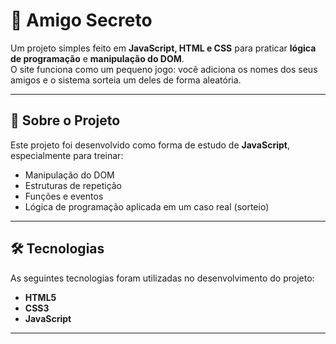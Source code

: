 # 🎁 Amigo Secreto

Um projeto simples feito em **JavaScript, HTML e CSS** para praticar **lógica de programação** e **manipulação do DOM**.  
O site funciona como um pequeno jogo: você adiciona os nomes dos seus amigos e o sistema sorteia um deles de forma aleatória.  

---

## 🚀 Sobre o Projeto
Este projeto foi desenvolvido como forma de estudo de **JavaScript**, especialmente para treinar:
- Manipulação do DOM
- Estruturas de repetição
- Funções e eventos
- Lógica de programação aplicada em um caso real (sorteio)

---

## 🛠 Tecnologias
As seguintes tecnologias foram utilizadas no desenvolvimento do projeto:

- **HTML5**
- **CSS3**
- **JavaScript**

---
